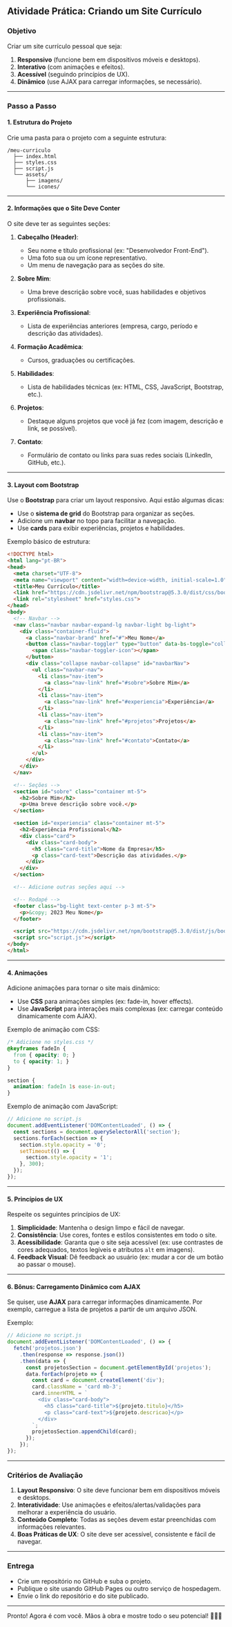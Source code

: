 
## **Atividade Prática: Criando um Site Currículo**

### **Objetivo**
Criar um site currículo pessoal que seja:
1. **Responsivo** (funcione bem em dispositivos móveis e desktops).
2. **Interativo** (com animações e efeitos).
3. **Acessível** (seguindo princípios de UX).
4. **Dinâmico** (use AJAX para carregar informações, se necessário).

---

### **Passo a Passo**

#### **1. Estrutura do Projeto**
Crie uma pasta para o projeto com a seguinte estrutura:
```
/meu-curriculo
  ├── index.html
  ├── styles.css
  ├── script.js
  └── assets/
      ├── imagens/
      └── icones/
```

---

#### **2. Informações que o Site Deve Conter**
O site deve ter as seguintes seções:
1. **Cabeçalho (Header)**:
   - Seu nome e título profissional (ex: "Desenvolvedor Front-End").
   - Uma foto sua ou um ícone representativo.
   - Um menu de navegação para as seções do site.

2. **Sobre Mim**:
   - Uma breve descrição sobre você, suas habilidades e objetivos profissionais.

3. **Experiência Profissional**:
   - Lista de experiências anteriores (empresa, cargo, período e descrição das atividades).

4. **Formação Acadêmica**:
   - Cursos, graduações ou certificações.

5. **Habilidades**:
   - Lista de habilidades técnicas (ex: HTML, CSS, JavaScript, Bootstrap, etc.).

6. **Projetos**:
   - Destaque alguns projetos que você já fez (com imagem, descrição e link, se possível).

7. **Contato**:
   - Formulário de contato ou links para suas redes sociais (LinkedIn, GitHub, etc.).

---

#### **3. Layout com Bootstrap**
Use o **Bootstrap** para criar um layout responsivo. Aqui estão algumas dicas:
- Use o **sistema de grid** do Bootstrap para organizar as seções.
- Adicione um **navbar** no topo para facilitar a navegação.
- Use **cards** para exibir experiências, projetos e habilidades.

Exemplo básico de estrutura:
```html
<!DOCTYPE html>
<html lang="pt-BR">
<head>
  <meta charset="UTF-8">
  <meta name="viewport" content="width=device-width, initial-scale=1.0">
  <title>Meu Currículo</title>
  <link href="https://cdn.jsdelivr.net/npm/bootstrap@5.3.0/dist/css/bootstrap.min.css" rel="stylesheet">
  <link rel="stylesheet" href="styles.css">
</head>
<body>
  <!-- Navbar -->
  <nav class="navbar navbar-expand-lg navbar-light bg-light">
    <div class="container-fluid">
      <a class="navbar-brand" href="#">Meu Nome</a>
      <button class="navbar-toggler" type="button" data-bs-toggle="collapse" data-bs-target="#navbarNav">
        <span class="navbar-toggler-icon"></span>
      </button>
      <div class="collapse navbar-collapse" id="navbarNav">
        <ul class="navbar-nav">
          <li class="nav-item">
            <a class="nav-link" href="#sobre">Sobre Mim</a>
          </li>
          <li class="nav-item">
            <a class="nav-link" href="#experiencia">Experiência</a>
          </li>
          <li class="nav-item">
            <a class="nav-link" href="#projetos">Projetos</a>
          </li>
          <li class="nav-item">
            <a class="nav-link" href="#contato">Contato</a>
          </li>
        </ul>
      </div>
    </div>
  </nav>

  <!-- Seções -->
  <section id="sobre" class="container mt-5">
    <h2>Sobre Mim</h2>
    <p>Uma breve descrição sobre você.</p>
  </section>

  <section id="experiencia" class="container mt-5">
    <h2>Experiência Profissional</h2>
    <div class="card">
      <div class="card-body">
        <h5 class="card-title">Nome da Empresa</h5>
        <p class="card-text">Descrição das atividades.</p>
      </div>
    </div>
  </section>

  <!-- Adicione outras seções aqui -->

  <!-- Rodapé -->
  <footer class="bg-light text-center p-3 mt-5">
    <p>&copy; 2023 Meu Nome</p>
  </footer>

  <script src="https://cdn.jsdelivr.net/npm/bootstrap@5.3.0/dist/js/bootstrap.bundle.min.js"></script>
  <script src="script.js"></script>
</body>
</html>
```

---

#### **4. Animações**
Adicione animações para tornar o site mais dinâmico:
- Use **CSS** para animações simples (ex: fade-in, hover effects).
- Use **JavaScript** para interações mais complexas (ex: carregar conteúdo dinamicamente com AJAX).

Exemplo de animação com CSS:
```css
/* Adicione no styles.css */
@keyframes fadeIn {
  from { opacity: 0; }
  to { opacity: 1; }
}

section {
  animation: fadeIn 1s ease-in-out;
}
```

Exemplo de animação com JavaScript:
```javascript
// Adicione no script.js
document.addEventListener('DOMContentLoaded', () => {
  const sections = document.querySelectorAll('section');
  sections.forEach(section => {
    section.style.opacity = '0';
    setTimeout(() => {
      section.style.opacity = '1';
    }, 300);
  });
});
```

---

#### **5. Princípios de UX**
Respeite os seguintes princípios de UX:
1. **Simplicidade**: Mantenha o design limpo e fácil de navegar.
2. **Consistência**: Use cores, fontes e estilos consistentes em todo o site.
3. **Acessibilidade**: Garanta que o site seja acessível (ex: use contrastes de cores adequados, textos legíveis e atributos `alt` em imagens).
4. **Feedback Visual**: Dê feedback ao usuário (ex: mudar a cor de um botão ao passar o mouse).

---

#### **6. Bônus: Carregamento Dinâmico com AJAX**
Se quiser, use **AJAX** para carregar informações dinamicamente. Por exemplo, carregue a lista de projetos a partir de um arquivo JSON.

Exemplo:
```javascript
// Adicione no script.js
document.addEventListener('DOMContentLoaded', () => {
  fetch('projetos.json')
    .then(response => response.json())
    .then(data => {
      const projetosSection = document.getElementById('projetos');
      data.forEach(projeto => {
        const card = document.createElement('div');
        card.className = 'card mb-3';
        card.innerHTML = `
          <div class="card-body">
            <h5 class="card-title">${projeto.titulo}</h5>
            <p class="card-text">${projeto.descricao}</p>
          </div>
        `;
        projetosSection.appendChild(card);
      });
    });
});
```

---

### **Critérios de Avaliação**
1. **Layout Responsivo**: O site deve funcionar bem em dispositivos móveis e desktops.
2. **Interatividade**: Use animações e efeitos/alertas/validações para melhorar a experiência do usuário.
3. **Conteúdo Completo**: Todas as seções devem estar preenchidas com informações relevantes.
4. **Boas Práticas de UX**: O site deve ser acessível, consistente e fácil de navegar.

---

### **Entrega**
- Crie um repositório no GitHub e suba o projeto.
- Publique o site usando GitHub Pages ou outro serviço de hospedagem.
- Envie o link do repositório e do site publicado.

---

Pronto! Agora é com você. Mãos à obra e mostre todo o seu potencial! 🚀✨😊